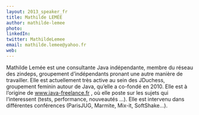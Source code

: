 ```yaml
---
layout: 2013_speaker_fr
title: Mathilde LEMÉE
author: mathilde-lemee
photo: 
linkedIn: 
twitter: MathildeLemee
email: mathilde.lemee@yahoo.fr
web: 
---
```


Mathilde Lemée est une consultante Java indépendante, membre du réseau des zindeps, groupement d’indépendants pronant une autre manière de travailler. Elle est actuellement très active au sein des JDuchess, groupement feminin autour de Java, qu’elle a co-fondé en 2010.
Elle est à l’origine de www.java-freelance.fr , où elle poste sur les sujets qui l’interessent (tests, performance, nouveautés …). Elle est intervenu dans différentes conférences (ParisJUG, Marmite, Mix-it, SoftShake...).